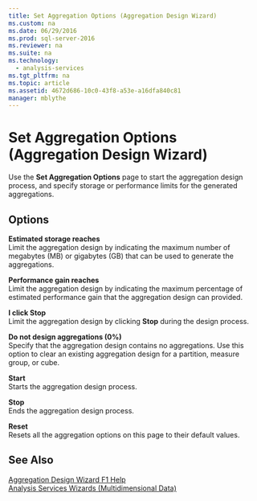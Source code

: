 ```yaml
---
title: Set Aggregation Options (Aggregation Design Wizard)
ms.custom: na
ms.date: 06/29/2016
ms.prod: sql-server-2016
ms.reviewer: na
ms.suite: na
ms.technology: 
  - analysis-services
ms.tgt_pltfrm: na
ms.topic: article
ms.assetid: 4672d686-10c0-43f8-a53e-a16dfa840c81
manager: mblythe
---
```

# Set Aggregation Options (Aggregation Design Wizard)
Use the **Set Aggregation Options** page to start the aggregation design process, and specify storage or performance limits for the generated aggregations.  
  
## Options  
 **Estimated storage reaches**  
 Limit the aggregation design by indicating the maximum number of megabytes (MB) or gigabytes (GB) that can be used to generate the aggregations.  
  
 **Performance gain reaches**  
 Limit the aggregation design by indicating the maximum percentage of estimated performance gain that the aggregation design can provided.  
  
 **I click Stop**  
 Limit the aggregation design by clicking **Stop** during the design process.  
  
 **Do not design aggregations (0%)**  
 Specify that the aggregation design contains no aggregations. Use this option to clear an existing aggregation design for a partition, measure group, or cube.  
  
 **Start**  
 Starts the aggregation design process.  
  
 **Stop**  
 Ends the aggregation design process.  
  
 **Reset**  
 Resets all the aggregation options on this page to their default values.  
  
## See Also  
 [Aggregation Design Wizard F1 Help](../../Topics/TopicNameNotContainA/Aggregation-Design-Wizard-F1-Help.md)   
 [Analysis Services Wizards (Multidimensional Data)](../../Topics/TopicNameNotContainA/Analysis-Services-Wizards--Multidimensional-Data-.md)